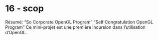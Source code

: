 # 16 - scop

Résumé: “So Corporate OpenGL Program”
“Self Congratulation OpenGL Program”
Ce mini-projet est une première incursion dans l’utilisation d’OpenGL.